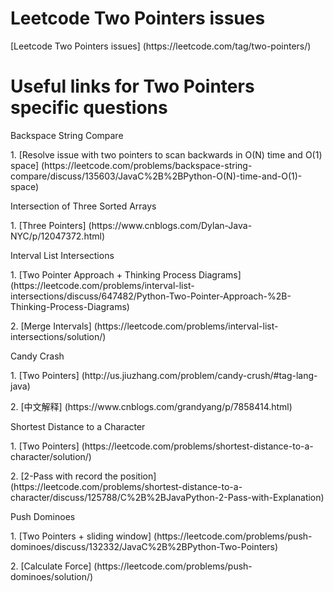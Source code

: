 # Leetcode Two Pointers issues
<p>[Leetcode Two Pointers issues] (https://leetcode.com/tag/two-pointers/)

# Useful links for Two Pointers specific questions
<p>Backspace String Compare
<p>1. [Resolve issue with two pointers to scan backwards in O(N) time and O(1) space] (https://leetcode.com/problems/backspace-string-compare/discuss/135603/JavaC%2B%2BPython-O(N)-time-and-O(1)-space)

<p>Intersection of Three Sorted Arrays
<p>1. [Three Pointers] (https://www.cnblogs.com/Dylan-Java-NYC/p/12047372.html)

<p>Interval List Intersections
<p>1. [Two Pointer Approach + Thinking Process Diagrams] (https://leetcode.com/problems/interval-list-intersections/discuss/647482/Python-Two-Pointer-Approach-%2B-Thinking-Process-Diagrams)
<p>2. [Merge Intervals] (https://leetcode.com/problems/interval-list-intersections/solution/)

<p>Candy Crash
<p>1. [Two Pointers] (http://us.jiuzhang.com/problem/candy-crush/#tag-lang-java)
<p>2. [中文解释] (https://www.cnblogs.com/grandyang/p/7858414.html)
  
<p>Shortest Distance to a Character
<p>1. [Two Pointers] (https://leetcode.com/problems/shortest-distance-to-a-character/solution/) 
<p>2. [2-Pass with record the position] (https://leetcode.com/problems/shortest-distance-to-a-character/discuss/125788/C%2B%2BJavaPython-2-Pass-with-Explanation)

<p>Push Dominoes
<p>1. [Two Pointers + sliding window] (https://leetcode.com/problems/push-dominoes/discuss/132332/JavaC%2B%2BPython-Two-Pointers)
<p>2. [Calculate Force] (https://leetcode.com/problems/push-dominoes/solution/)
